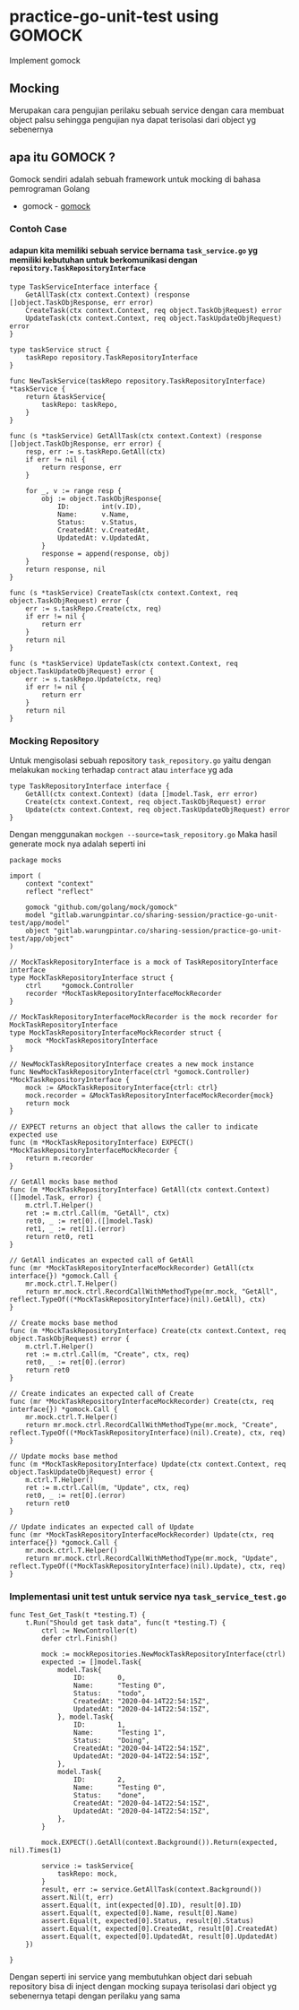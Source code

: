 # practice-go-unit-test using GOMOCK
Implement gomock

## Mocking
Merupakan cara pengujian perilaku sebuah service dengan cara membuat object palsu sehingga pengujian nya dapat terisolasi dari object yg sebenernya 

## apa itu GOMOCK ?
Gomock sendiri adalah sebuah framework untuk mocking di bahasa pemrograman Golang
- gomock - [gomock](https://github.com/golang/mock)

### Contoh Case
#### adapun kita memiliki sebuah service bernama `task_service.go` yg memiliki kebutuhan untuk berkomunikasi dengan `repository.TaskRepositoryInterface`
```
type TaskServiceInterface interface {
	GetAllTask(ctx context.Context) (response []object.TaskObjResponse, err error)
	CreateTask(ctx context.Context, req object.TaskObjRequest) error
	UpdateTask(ctx context.Context, req object.TaskUpdateObjRequest) error
}

type taskService struct {
	taskRepo repository.TaskRepositoryInterface
}

func NewTaskService(taskRepo repository.TaskRepositoryInterface) *taskService {
	return &taskService{
		taskRepo: taskRepo,
	}
}

func (s *taskService) GetAllTask(ctx context.Context) (response []object.TaskObjResponse, err error) {
	resp, err := s.taskRepo.GetAll(ctx)
	if err != nil {
		return response, err
	}

	for _, v := range resp {
		obj := object.TaskObjResponse{
			ID:        int(v.ID),
			Name:      v.Name,
			Status:    v.Status,
			CreatedAt: v.CreatedAt,
			UpdatedAt: v.UpdatedAt,
		}
		response = append(response, obj)
	}
	return response, nil
}

func (s *taskService) CreateTask(ctx context.Context, req object.TaskObjRequest) error {
	err := s.taskRepo.Create(ctx, req)
	if err != nil {
		return err
	}
	return nil
}

func (s *taskService) UpdateTask(ctx context.Context, req object.TaskUpdateObjRequest) error {
	err := s.taskRepo.Update(ctx, req)
	if err != nil {
		return err
	}
	return nil
}

```
### Mocking Repository
Untuk mengisolasi sebuah repository `task_repository.go` yaitu dengan melakukan `mocking` terhadap `contract` atau `interface` yg ada
```
type TaskRepositoryInterface interface {
	GetAll(ctx context.Context) (data []model.Task, err error)
	Create(ctx context.Context, req object.TaskObjRequest) error
	Update(ctx context.Context, req object.TaskUpdateObjRequest) error
}
```

Dengan menggunakan `mockgen --source=task_repository.go`
Maka hasil generate mock nya adalah seperti ini 
```
package mocks

import (
	context "context"
	reflect "reflect"

	gomock "github.com/golang/mock/gomock"
	model "gitlab.warungpintar.co/sharing-session/practice-go-unit-test/app/model"
	object "gitlab.warungpintar.co/sharing-session/practice-go-unit-test/app/object"
)

// MockTaskRepositoryInterface is a mock of TaskRepositoryInterface interface
type MockTaskRepositoryInterface struct {
	ctrl     *gomock.Controller
	recorder *MockTaskRepositoryInterfaceMockRecorder
}

// MockTaskRepositoryInterfaceMockRecorder is the mock recorder for MockTaskRepositoryInterface
type MockTaskRepositoryInterfaceMockRecorder struct {
	mock *MockTaskRepositoryInterface
}

// NewMockTaskRepositoryInterface creates a new mock instance
func NewMockTaskRepositoryInterface(ctrl *gomock.Controller) *MockTaskRepositoryInterface {
	mock := &MockTaskRepositoryInterface{ctrl: ctrl}
	mock.recorder = &MockTaskRepositoryInterfaceMockRecorder{mock}
	return mock
}

// EXPECT returns an object that allows the caller to indicate expected use
func (m *MockTaskRepositoryInterface) EXPECT() *MockTaskRepositoryInterfaceMockRecorder {
	return m.recorder
}

// GetAll mocks base method
func (m *MockTaskRepositoryInterface) GetAll(ctx context.Context) ([]model.Task, error) {
	m.ctrl.T.Helper()
	ret := m.ctrl.Call(m, "GetAll", ctx)
	ret0, _ := ret[0].([]model.Task)
	ret1, _ := ret[1].(error)
	return ret0, ret1
}

// GetAll indicates an expected call of GetAll
func (mr *MockTaskRepositoryInterfaceMockRecorder) GetAll(ctx interface{}) *gomock.Call {
	mr.mock.ctrl.T.Helper()
	return mr.mock.ctrl.RecordCallWithMethodType(mr.mock, "GetAll", reflect.TypeOf((*MockTaskRepositoryInterface)(nil).GetAll), ctx)
}

// Create mocks base method
func (m *MockTaskRepositoryInterface) Create(ctx context.Context, req object.TaskObjRequest) error {
	m.ctrl.T.Helper()
	ret := m.ctrl.Call(m, "Create", ctx, req)
	ret0, _ := ret[0].(error)
	return ret0
}

// Create indicates an expected call of Create
func (mr *MockTaskRepositoryInterfaceMockRecorder) Create(ctx, req interface{}) *gomock.Call {
	mr.mock.ctrl.T.Helper()
	return mr.mock.ctrl.RecordCallWithMethodType(mr.mock, "Create", reflect.TypeOf((*MockTaskRepositoryInterface)(nil).Create), ctx, req)
}

// Update mocks base method
func (m *MockTaskRepositoryInterface) Update(ctx context.Context, req object.TaskUpdateObjRequest) error {
	m.ctrl.T.Helper()
	ret := m.ctrl.Call(m, "Update", ctx, req)
	ret0, _ := ret[0].(error)
	return ret0
}

// Update indicates an expected call of Update
func (mr *MockTaskRepositoryInterfaceMockRecorder) Update(ctx, req interface{}) *gomock.Call {
	mr.mock.ctrl.T.Helper()
	return mr.mock.ctrl.RecordCallWithMethodType(mr.mock, "Update", reflect.TypeOf((*MockTaskRepositoryInterface)(nil).Update), ctx, req)
}
```

### Implementasi unit test untuk service nya `task_service_test.go`

```
func Test_Get_Task(t *testing.T) {
	t.Run("Should get task data", func(t *testing.T) {
		ctrl := NewController(t)
		defer ctrl.Finish()

		mock := mockRepositories.NewMockTaskRepositoryInterface(ctrl)
		expected := []model.Task{
			model.Task{
				ID:        0,
				Name:      "Testing 0",
				Status:    "todo",
				CreatedAt: "2020-04-14T22:54:15Z",
				UpdatedAt: "2020-04-14T22:54:15Z",
			}, model.Task{
				ID:        1,
				Name:      "Testing 1",
				Status:    "Doing",
				CreatedAt: "2020-04-14T22:54:15Z",
				UpdatedAt: "2020-04-14T22:54:15Z",
			},
			model.Task{
				ID:        2,
				Name:      "Testing 0",
				Status:    "done",
				CreatedAt: "2020-04-14T22:54:15Z",
				UpdatedAt: "2020-04-14T22:54:15Z",
			},
		}

		mock.EXPECT().GetAll(context.Background()).Return(expected, nil).Times(1)

		service := taskService{
			taskRepo: mock,
		}
		result, err := service.GetAllTask(context.Background())
		assert.Nil(t, err)
		assert.Equal(t, int(expected[0].ID), result[0].ID)
		assert.Equal(t, expected[0].Name, result[0].Name)
		assert.Equal(t, expected[0].Status, result[0].Status)
		assert.Equal(t, expected[0].CreatedAt, result[0].CreatedAt)
		assert.Equal(t, expected[0].UpdatedAt, result[0].UpdatedAt)
	})

}
```
Dengan seperti ini service yang membutuhkan object dari sebuah repository bisa di inject dengan mocking supaya terisolasi dari object yg sebenernya tetapi dengan perilaku yang sama

